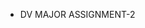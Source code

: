 - DV MAJOR ASSIGNMENT-2

<!---
jyothipavan3425/jyothipavan3425 is a ✨ special ✨ repository because its `README.md` (this file) appears on your GitHub profile.
You can click the Preview link to take a look at your changes.
--->
